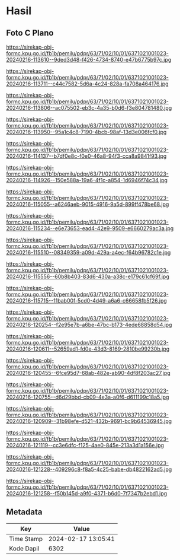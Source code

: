 # Hasil

## Foto C Plano

https://sirekap-obj-formc.kpu.go.id/fb1b/pemilu/pdpr/63/71/02/10/01/6371021001023-20240216-113610--9ded3d48-f426-4734-8740-e47b6775b97c.jpg

https://sirekap-obj-formc.kpu.go.id/fb1b/pemilu/pdpr/63/71/02/10/01/6371021001023-20240216-113711--c44c7582-5d6a-4c24-828a-fa708a464176.jpg

https://sirekap-obj-formc.kpu.go.id/fb1b/pemilu/pdpr/63/71/02/10/01/6371021001023-20240216-113806--ac075502-eb3c-4a35-b0d6-f3e804781480.jpg

https://sirekap-obj-formc.kpu.go.id/fb1b/pemilu/pdpr/63/71/02/10/01/6371021001023-20240216-113950--95a1c4c8-7190-4bcb-98af-13d3e006fcf0.jpg

https://sirekap-obj-formc.kpu.go.id/fb1b/pemilu/pdpr/63/71/02/10/01/6371021001023-20240216-114137--b7df0e8c-f0e0-46a8-94f3-cca8a9841f93.jpg

https://sirekap-obj-formc.kpu.go.id/fb1b/pemilu/pdpr/63/71/02/10/01/6371021001023-20240216-114926--150e588a-19a6-4f1c-a854-1d6946f74c34.jpg

https://sirekap-obj-formc.kpu.go.id/fb1b/pemilu/pdpr/63/71/02/10/01/6371021001023-20240216-115055--a6246aeb-9015-4916-9a5d-899ff478be68.jpg

https://sirekap-obj-formc.kpu.go.id/fb1b/pemilu/pdpr/63/71/02/10/01/6371021001023-20240216-115234--e6e73653-ead4-42e9-9509-e6660279ac3a.jpg

https://sirekap-obj-formc.kpu.go.id/fb1b/pemilu/pdpr/63/71/02/10/01/6371021001023-20240216-115510--08349359-a09d-429a-a4ec-f64b96782c1e.jpg

https://sirekap-obj-formc.kpu.go.id/fb1b/pemilu/pdpr/63/71/02/10/01/6371021001023-20240216-115556--60b8b403-83d6-430a-a38c-e179c61cf69f.jpg

https://sirekap-obj-formc.kpu.go.id/fb1b/pemilu/pdpr/63/71/02/10/01/6371021001023-20240216-115715--11bab00f-5cd0-4d49-a6a6-c66658fb5f26.jpg

https://sirekap-obj-formc.kpu.go.id/fb1b/pemilu/pdpr/63/71/02/10/01/6371021001023-20240216-120254--f2e95e7b-a6be-47bc-b173-4ede68858d54.jpg

https://sirekap-obj-formc.kpu.go.id/fb1b/pemilu/pdpr/63/71/02/10/01/6371021001023-20240216-120611--52659ad1-fd0e-43d3-8169-2810be99230b.jpg

https://sirekap-obj-formc.kpu.go.id/fb1b/pemilu/pdpr/63/71/02/10/01/6371021001023-20240216-120455--6fce95d7-68ab-482e-ab90-4df8f203ac27.jpg

https://sirekap-obj-formc.kpu.go.id/fb1b/pemilu/pdpr/63/71/02/10/01/6371021001023-20240216-120755--d6d29bbd-cb09-4e3a-a0f6-d611199c18a5.jpg

https://sirekap-obj-formc.kpu.go.id/fb1b/pemilu/pdpr/63/71/02/10/01/6371021001023-20240216-120909--31b98efe-d521-432b-9691-bc9b64536945.jpg

https://sirekap-obj-formc.kpu.go.id/fb1b/pemilu/pdpr/63/71/02/10/01/6371021001023-20240216-121119--cc3e6dfc-f125-4ae0-845e-213a3d1a156e.jpg

https://sirekap-obj-formc.kpu.go.id/fb1b/pemilu/pdpr/63/71/02/10/01/6371021001023-20240216-121228--409296c8-f8a5-4c25-babe-db4822162ad5.jpg

https://sirekap-obj-formc.kpu.go.id/fb1b/pemilu/pdpr/63/71/02/10/01/6371021001023-20240216-121258--f50b145d-a9f0-4371-b6d0-7f7347b2ebd1.jpg


## Metadata

| Key        | Value               |
| ---------- | ------------------- |
| Time Stamp | 2024-02-17 13:05:41 |
| Kode Dapil | 6302                |



